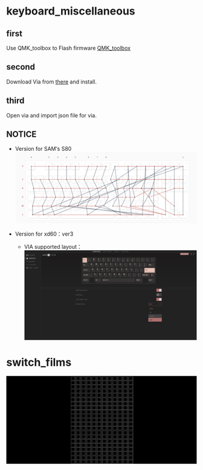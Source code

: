 # keyboard_miscellaneous

## first

Use QMK_toolbox to Flash firmware [QMK_toolbox](https://qmk.fm/zh-cn/)

## second

Download Via from [there](https://github.com/the-via/releases/releases/latest) and install.

## third

Open via and import json file for via.

## NOTICE

- Version for SAM‘s S80![img](README.assets/B810DE72B4EDA45585B6E21D322163BE.png)

- Version for xd60：ver3 
    - VIA supported layout：![image-20200912234313352](README.assets/image-20200912234313352.png)

# switch_films

![image-20201224144429384](README.assets/image-20201224144429384.png)